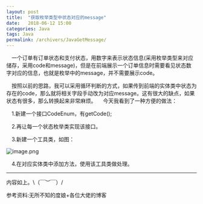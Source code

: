 ```yaml
---
layout: post
title:  "获取枚举类型中状态对应的message"
date:   2018-06-12 15:00
categories: Java
tags: Java
permalink: /archivers/JavaGetMessage/
---
```


&emsp;一个订单有订单状态和支付状态，用数字来表示状态信息(采用枚举类型来对应储存，采用code和message)，但是在前端展示一个订单信息时需要看见状态数字对应的信息，也就是枚举中的message，并不需要展示code。

&emsp;按照以前的思路，我可以采用循环判断的方式，如果传到前端的实体类中状态为存在的code，那么就将相关字段手动改为对应message。这有很大的缺点，如果状态有很多，那么转换起来非常麻烦。
&emsp;今天我看到了一种方便的做法：

&emsp;1.新建一个接口CodeEnum，有getCode();

&emsp;2.再让每一个状态枚举类实现该接口。

&emsp;3.新建一个工具类，如图：

![image.png](https://upload-images.jianshu.io/upload_images/8918083-42d079a9b2dae7c3.png?imageMogr2/auto-orient/strip%7CimageView2/2/w/1240)

&emsp;4.在对应实体类中添加方法，使用该工具类做处理。




---
内容如上。\（￣︶￣）/

参考资料:无所不知的度娘+各位大佬的博客
